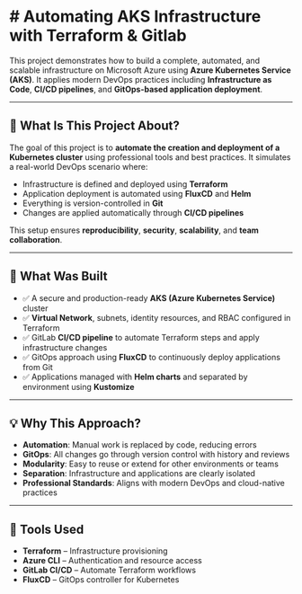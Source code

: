 # # Automating AKS Infrastructure with Terraform & Gitlab

This project demonstrates how to build a complete, automated, and scalable infrastructure on Microsoft Azure using **Azure Kubernetes Service (AKS)**. It applies modern DevOps practices including **Infrastructure as Code**, **CI/CD pipelines**, and **GitOps-based application deployment**.

---

## 🚀 What Is This Project About?

The goal of this project is to **automate the creation and deployment of a Kubernetes cluster** using professional tools and best practices. It simulates a real-world DevOps scenario where:

- Infrastructure is defined and deployed using **Terraform**
- Application deployment is automated using **FluxCD** and **Helm**
- Everything is version-controlled in **Git**
- Changes are applied automatically through **CI/CD pipelines**

This setup ensures **reproducibility**, **security**, **scalability**, and **team collaboration**.

---

## 🧱 What Was Built

- ✅ A secure and production-ready **AKS (Azure Kubernetes Service)** cluster
- ✅ **Virtual Network**, subnets, identity resources, and RBAC configured in Terraform
- ✅ GitLab **CI/CD pipeline** to automate Terraform steps and apply infrastructure changes
- ✅ GitOps approach using **FluxCD** to continuously deploy applications from Git
- ✅ Applications managed with **Helm charts** and separated by environment using **Kustomize**

---

## 💡 Why This Approach?

- **Automation**: Manual work is replaced by code, reducing errors
- **GitOps**: All changes go through version control with history and reviews
- **Modularity**: Easy to reuse or extend for other environments or teams
- **Separation**: Infrastructure and applications are clearly isolated
- **Professional Standards**: Aligns with modern DevOps and cloud-native practices

---

## 🧰 Tools Used

- **Terraform** – Infrastructure provisioning
- **Azure CLI** – Authentication and resource access
- **GitLab CI/CD** – Automate Terraform workflows
- **FluxCD** – GitOps controller for Kubernetes
